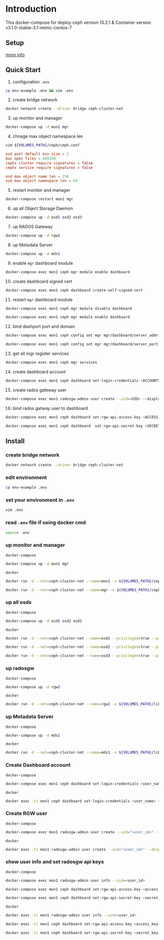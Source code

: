 # Introduction

This docker-compose for deploy ceph version 13.2.1 & Container version v3.1.0-stable-3.1-mimic-centos-7

## Setup

[more info](http://docs.ceph.com/docs/mimic/mgr/dashboard)

## Quick Start

1. configuration `.env`
``` bash
cp env-example .env && vim .env
```

2. create bridge network
``` bash
docker network create --driver bridge ceph-cluster-net
```

3. up monitor and manager
``` bash
docker-compose up -d mon1 mgr
```

4. chnage max object namespace len 
``` bash
vim ${VOLUMES_PATH}/ceph/ceph.conf
```
``` conf
osd pool default min size = 2
max open files = 655350
cephx cluster require signatures = false
cephx service require signatures = false

osd max object name len = 256
osd max object namespace len = 64
```

5. restart monitor and manager
``` bash
docker-compose restart mon1 mgr
```

6. up all Object Storage Daemon
``` bash
docker-compose up -d osd1 osd2 osd3
```

7. up RADOS Gateway
``` bash
docker-compose up -d rgw1
```

8. up Metadata Server
``` bash
docker-compose up -d mds1
```

9. enable `mgr` dashboard module
``` bash
docker-compose exec mon1 ceph mgr module enable dashboard
```

10. create dashboard signed cert 
``` bash
docker-compose exec mon1 ceph dashboard create-self-signed-cert
```

11.  restart `mgr` dashboard module
``` bash
docker-compose exec mon1 ceph mgr module disable dashboard
``` 
``` bash
docker-compose exec mon1 ceph mgr module enable dashboard
```

12. bind dashport port and domain
``` bash
docker-compose exec mon1 ceph config set mgr mgr/dashboard/server_addr mgr
```
``` bash
docker-compose exec mon1 ceph config set mgr mgr/dashboard/server_port 8443
```

13.  get all mgr register services
``` bash
docker-compose exec mon1 ceph mgr services
```

14. create dashboard account
``` bash
docker-compose exec mon1 ceph dashboard set-login-credentials <ACCOUNT> <PASSWORD>
```

15. create rados gateway user
``` bash
docker-compose exec mon1 radosgw-admin user create --uid=<UID> --display-name=<DISPLAYNAME> --system
```

16.  bind rados gatway user to dashboard
``` bash
docker-compose exec mon1 ceph dashboard set-rgw-api-access-key <ACCESS_KEY>
```
``` bash
docker-compose exec mon1 ceph dashboard  set-rgw-api-secret-key <SECRET_KEY>
```

## Install

### create bridge network

``` bash
docker network create --driver bridge ceph-cluster-net
```

### edit environment

``` bash
cp env-example .env
```

### set your environment in `.env`

``` bash
vim .env
```

### read `.env` file if using docker cmd

``` bash
source .env
```

### up monitor and manager

`docker-compose`

``` bash
docker-compose up -d mon1 mgr
```

`docker`

``` bash
docker run -d --net=ceph-cluster-net --name=mon1 -v ${VOLUMES_PATH}/ceph:/etc/ceph/ -v ${VOLUMES_PATH}/lib/ceph/:/var/lib/ceph/ -e MON_IP=${MON1_IP} -e CEPH_PUBLIC_NETWORK=${MON1_CEPH_PUBLIC_NETWORK} ceph/daemon:${CEPH_CONTAINER_VERSION} mon
```

``` bash
docker run -d --net=ceph-cluster-net --name=mgr -v ${VOLUMES_PATH}/ceph:/etc/ceph -v ${VOLUMES_PATH}/lib/ceph/:/var/lib/ceph -p ${DASHBOARD_PORT}:${INTERNAL_DASHBOARD_PORT} ceph/daemon:${CEPH_CONTAINER_VERSION} mgr
```

### up all osds

`docker-compose`

``` bash
docker-compose up -d osd1 osd2 osd3
```

`docker`

``` bash
docker run -d --net=ceph-cluster-net --name=osd1 --privileged=true --pid=host -v ${VOLUMES_PATH}/ceph:/etc/ceph -v ${VOLUMES_PATH}/lib/ceph/:/var/lib/ceph/ -v ${OSD_PATH}/osd1:/var/lib/ceph/osd ceph/daemon:${CEPH_CONTAINER_VERSION} osd_directory
```

``` bash
docker run -d --net=ceph-cluster-net --name=osd2 --privileged=true --pid=host -v ${VOLUMES_PATH}/ceph:/etc/ceph -v ${VOLUMES_PATH}/lib/ceph/:/var/lib/ceph/ -v ${OSD_PATH}/osd2:/var/lib/ceph/osd ceph/daemon:${CEPH_CONTAINER_VERSION} osd_directory
```

``` bash
docker run -d --net=ceph-cluster-net --name=osd3 --privileged=true --pid=host -v ${VOLUMES_PATH}/ceph:/etc/ceph -v ${VOLUMES_PATH}/lib/ceph/:/var/lib/ceph/ -v ${OSD_PATH}/osd3:/var/lib/ceph/osd ceph/daemon:${CEPH_CONTAINER_VERSION} osd_directory
```

### up radosgw

`docker-compose`

``` bash
docker-compose up -d rgw1
```

`docker`

``` bash
docker run -d --net=ceph-cluster-net --name=rgw1 -v ${VOLUMES_PATH}/lib/ceph/:/var/lib/ceph/ -v ${VOLUMES_PATH}/ceph:/etc/ceph -p ${RGW_PORT}:8080 ceph/daemon:${CEPH_CONTAINER_VERSION} rgw
```

### up Metadata Server

`docker-compose`

``` bash
docker-compose up -d mds1
```

`docker`

``` bash
docker run -d --net=ceph-cluster-net --name=mds1 -v ${VOLUMES_PATH}/lib/ceph/:/var/lib/ceph/ -v ${VOLUMES_PATH}/ceph:/etc/ceph -e CEPHFS_CREATE=1 ceph/daemon:${CEPH_CONTAINER_VERSION} mds
```

### Create Dashboard account

`docker-compose`

``` bash
docker-compose exec mon1 ceph dashboard set-login-credentials <user_name> <password>
```

`docker`

``` bash
docker exec -ti mon1 ceph dashboard set-login-credentials <user_name> <password>
```

### Create RGW user

`docker-compose`

``` bash
docker-compose exec mon1 radosgw-admin user create --uid="<user_id>" --display-name="<display_name>" --email="<email>"
```

`docker`

``` bash
docker exec -ti mon1 radosgw-admin user create --uid="<user_id>" --display-name="<display_name>" --email="<email>"
```

### show user info and set radosgw api keys

`docker-compose`

``` bash
docker-compose exec mon1 radosgw-admin user info --uid=<user_id>
```

``` bash
docker-compose exec mon1 ceph dashboard set-rgw-api-access-key <access_key>
```

``` bash
docker-compose exec mon1 ceph dashboard set-rgw-api-secret-key <secret_key>
```

`docker`

``` bash
docker exec -ti mon1 radosgw-admin user info --uid=<user_id>
```

``` bash
docker exec -ti mon1 ceph dashboard set-rgw-api-access-key <access_key>
```

``` bash
docker exec -ti mon1 ceph dashboard set-rgw-api-secret-key <secret_key>
```